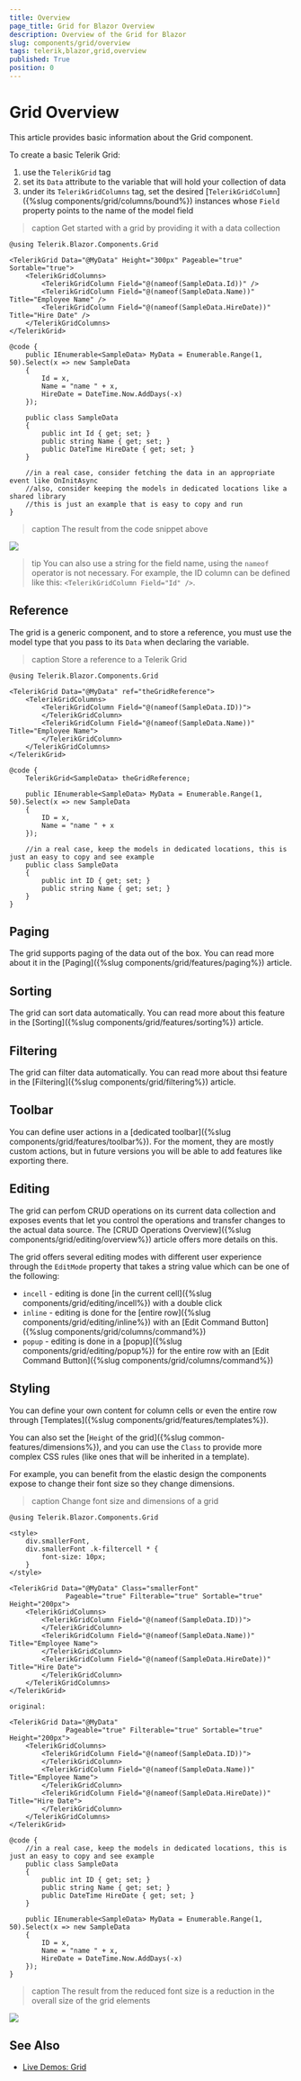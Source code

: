 ```yaml
---
title: Overview
page_title: Grid for Blazor Overview
description: Overview of the Grid for Blazor
slug: components/grid/overview
tags: telerik,blazor,grid,overview
published: True
position: 0
---
```


# Grid Overview

This article provides basic information about the Grid component.

To create a basic Telerik Grid:

1. use the `TelerikGrid` tag
1. set its `Data` attribute to the variable that will hold your collection of data
1. under its `TelerikGridColumns` tag, set the desired [`TelerikGridColumn`]({%slug components/grid/columns/bound%}) instances whose `Field` property points to the name of the model field

>caption Get started with a grid by providing it with a data collection

````CSHTML
@using Telerik.Blazor.Components.Grid

<TelerikGrid Data="@MyData" Height="300px" Pageable="true" Sortable="true">
	<TelerikGridColumns>
		<TelerikGridColumn Field="@(nameof(SampleData.Id))" />
		<TelerikGridColumn Field="@(nameof(SampleData.Name))" Title="Employee Name" />
		<TelerikGridColumn Field="@(nameof(SampleData.HireDate))" Title="Hire Date" />
	</TelerikGridColumns>
</TelerikGrid>

@code {
	public IEnumerable<SampleData> MyData = Enumerable.Range(1, 50).Select(x => new SampleData
	{
		Id = x,
		Name = "name " + x,
		HireDate = DateTime.Now.AddDays(-x)
	});
	
	public class SampleData
	{
		public int Id { get; set; }
		public string Name { get; set; }
		public DateTime HireDate { get; set; }
	}

	//in a real case, consider fetching the data in an appropriate event like OnInitAsync
	//also, consider keeping the models in dedicated locations like a shared library
	//this is just an example that is easy to copy and run
}
````

>caption The result from the code snippet above

![](images/basic-grid.png)

>tip You can also use a string for the field name, using the `nameof` operator is not necessary. For example, the ID column can be defined like this: `<TelerikGridColumn Field="Id" />`.

## Reference

The grid is a generic component, and to store a reference, you must use the model type that you pass to its `Data` when declaring the variable.

>caption Store a reference to a Telerik Grid

````CSHTML
@using Telerik.Blazor.Components.Grid

<TelerikGrid Data="@MyData" ref="theGridReference">
	<TelerikGridColumns>
		<TelerikGridColumn Field="@(nameof(SampleData.ID))">
		</TelerikGridColumn>
		<TelerikGridColumn Field="@(nameof(SampleData.Name))" Title="Employee Name">
		</TelerikGridColumn>
	</TelerikGridColumns>
</TelerikGrid>

@code {
	TelerikGrid<SampleData> theGridReference;

	public IEnumerable<SampleData> MyData = Enumerable.Range(1, 50).Select(x => new SampleData
	{
		ID = x,
		Name = "name " + x
	});

	//in a real case, keep the models in dedicated locations, this is just an easy to copy and see example
	public class SampleData
	{
		public int ID { get; set; }
		public string Name { get; set; }
	}
}
````


## Paging

The grid supports paging of the data out of the box. You can read more about it in the [Paging]({%slug components/grid/features/paging%}) article.

## Sorting

The grid can sort data automatically. You can read more about this feature in the [Sorting]({%slug components/grid/features/sorting%}) article.

## Filtering

The grid can filter data automatically. You can read more about thsi feature in the [Filtering]({%slug components/grid/filtering%}) article.

## Toolbar

You can define user actions in a [dedicated toolbar]({%slug components/grid/features/toolbar%}). For the moment, they are mostly custom actions, but in future versions you will be able to add features like exporting there.

## Editing

The grid can perfom CRUD operations on its current data collection and exposes events that let you control the operations and transfer changes to the actual data source. The [CRUD Operations Overview]({%slug components/grid/editing/overview%}) article offers more details on this.

The grid offers several editing modes with different user experience through the `EditMode` property that takes a string value which can be one of the following:

* `incell` - editing is done [in the current cell]({%slug components/grid/editing/incell%}) with a double click
* `inline` - editing is done for the [entire row]({%slug components/grid/editing/inline%}) with an [Edit Command Button]({%slug components/grid/columns/command%})
* `popup` - editing is done in a [popup]({%slug components/grid/editing/popup%}) for the entire row with an [Edit Command Button]({%slug components/grid/columns/command%})

## Styling

You can define your own content for column cells or even the entire row through [Templates]({%slug components/grid/features/templates%}).

You can also set the [`Height` of the grid]({%slug common-features/dimensions%}), and you can use the `Class` to provide more complex CSS rules (like ones that will be inherited in a template).

For example, you can benefit from the elastic design the components expose to change their font size so they change dimensions.

>caption Change font size and dimensions of a grid

````CSHTML
@using Telerik.Blazor.Components.Grid

<style>
	div.smallerFont,
	div.smallerFont .k-filtercell * {
		font-size: 10px;
	}
</style>

<TelerikGrid Data="@MyData" Class="smallerFont"
			  Pageable="true" Filterable="true" Sortable="true" Height="200px">
	<TelerikGridColumns>
		<TelerikGridColumn Field="@(nameof(SampleData.ID))">
		</TelerikGridColumn>
		<TelerikGridColumn Field="@(nameof(SampleData.Name))" Title="Employee Name">
		</TelerikGridColumn>
		<TelerikGridColumn Field="@(nameof(SampleData.HireDate))" Title="Hire Date">
		</TelerikGridColumn>
	</TelerikGridColumns>
</TelerikGrid>

original:

<TelerikGrid Data="@MyData"
			  Pageable="true" Filterable="true" Sortable="true" Height="200px">
	<TelerikGridColumns>
		<TelerikGridColumn Field="@(nameof(SampleData.ID))">
		</TelerikGridColumn>
		<TelerikGridColumn Field="@(nameof(SampleData.Name))" Title="Employee Name">
		</TelerikGridColumn>
		<TelerikGridColumn Field="@(nameof(SampleData.HireDate))" Title="Hire Date">
		</TelerikGridColumn>
	</TelerikGridColumns>
</TelerikGrid>

@code {
	//in a real case, keep the models in dedicated locations, this is just an easy to copy and see example
	public class SampleData
	{
		public int ID { get; set; }
		public string Name { get; set; }
		public DateTime HireDate { get; set; }
	}

	public IEnumerable<SampleData> MyData = Enumerable.Range(1, 50).Select(x => new SampleData
	{
		ID = x,
		Name = "name " + x,
		HireDate = DateTime.Now.AddDays(-x)
	});
}
````

>caption The result from the reduced font size is a reduction in the overall size of the grid elements

![](images/grid-reduced-font-size.png)

## See Also

  * [Live Demos: Grid](https://demos.telerik.com/blazor-ui/grid/index)

